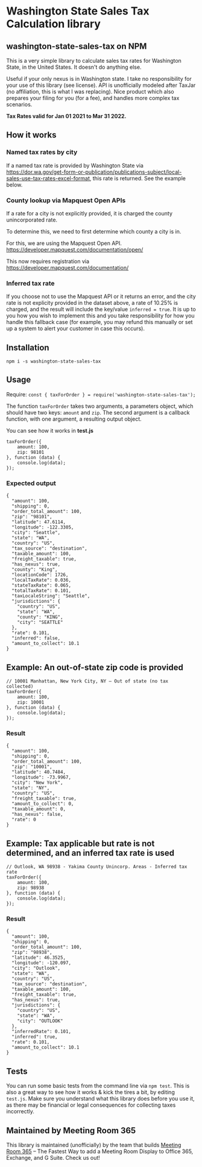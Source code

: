 # Washington State Sales Tax Calculation library

## washington-state-sales-tax on NPM

This is a very simple library to calculate sales tax rates for Washington State, in the United States. It doesn't do anything else.

Useful if your only nexus is in Washington state. I take no responsibility for your use of this library (see license). API is unofficially modeled after TaxJar (no affiliation, this is what I was replacing). Nice product which also prepares your filing for you (for a fee), and handles more complex tax scenarios.

**Tax Rates valid for Jan 01 2021 to Mar 31 2022.**

## How it works

### Named tax rates by city
If a named tax rate is provided by Washington State via https://dor.wa.gov/get-form-or-publication/publications-subject/local-sales-use-tax-rates-excel-format, this rate is returned. See the example below.


### County lookup via Mapquest Open APIs
If a rate for a city is not explicitly provided, it is charged the county unincorporated rate. 

To determine this, we need to first determine which county a city is in. 

For this, we are using the Mapquest Open API.  https://developer.mapquest.com/documentation/open/

This now requires registration via https://developer.mapquest.com/documentation/


### Inferred tax rate
If you choose not to use the Mapquest API or it returns an error, and the city rate is not explicity provided in the dataset above, a rate of 10.25% is charged, and the result will include the key/value `inferred = true`. It is up to you how you wish to implement this and you take responsibility for how you handle this fallback case (for example, you may refund this manually or set up a system to alert your customer in case this occurs).


## Installation

`npm i -s washington-state-sales-tax`

## Usage

Require: `const { taxForOrder } = require('washington-state-sales-tax');`

The function `taxForOrder` takes two arguments, a parameters object, which should have two keys: `amount` and `zip`. The second argument is a callback function, with one argument, a resulting output object.

You can see how it works in **test.js**

```
taxForOrder({
    amount: 100,
    zip: 98101
}, function (data) {
    console.log(data);
});
```

### Expected output

```
{
  "amount": 100,
  "shipping": 0,
  "order_total_amount": 100,
  "zip": "98101",
  "latitude": 47.6114,
  "longitude": -122.3305,
  "city": "Seattle",
  "state": "WA",
  "country": "US",
  "tax_source": "destination",
  "taxable_amount": 100,
  "freight_taxable": true,
  "has_nexus": true,
  "county": "King",
  "locationCode": 1726,
  "localTaxRate": 0.036,
  "stateTaxRate": 0.065,
  "totalTaxRate": 0.101,
  "taxLocaleString": "Seattle",
  "jurisdictions": {
    "country": "US",
    "state": "WA",
    "county": "KING",
    "city": "SEATTLE"
  },
  "rate": 0.101,
  "inferred": false,
  "amount_to_collect": 10.1
}
```

## Example: An out-of-state zip code is provided

```
// 10001 Manhattan, New York City, NY – Out of state (no tax collected)
taxForOrder({
    amount: 100,
    zip: 10001
}, function (data) {
    console.log(data);
});
```

### Result

```
{
  "amount": 100,
  "shipping": 0,
  "order_total_amount": 100,
  "zip": "10001",
  "latitude": 40.7484,
  "longitude": -73.9967,
  "city": "New York",
  "state": "NY",
  "country": "US",
  "freight_taxable": true,
  "amount_to_collect": 0,
  "taxable_amount": 0,
  "has_nexus": false,
  "rate": 0
}
```

## Example: Tax applicable but rate is not determined, and an inferred tax rate is used

```
// Outlook, WA 98938 - Yakima County Unincorp. Areas - Inferred tax rate
taxForOrder({
    amount: 100,
    zip: 98938
}, function (data) {
    console.log(data);
});
```

### Result

```
{
  "amount": 100,
  "shipping": 0,
  "order_total_amount": 100,
  "zip": "98938",
  "latitude": 46.3525,
  "longitude": -120.097,
  "city": "Outlook",
  "state": "WA",
  "country": "US",
  "tax_source": "destination",
  "taxable_amount": 100,
  "freight_taxable": true,
  "has_nexus": true,
  "jurisdictions": {
    "country": "US",
    "state": "WA",
    "city": "OUTLOOK"
  },
  "inferredRate": 0.101,
  "inferred": true,
  "rate": 0.101,
  "amount_to_collect": 10.1
}
```

## Tests

You can run some basic tests from the command line via `npm test`. This is also a great way to see how it works & kick the tires a bit, by editing `test.js`. Make sure you understand what this library does before you use it, as there may be financial or legal consequences for collecting taxes incorrectly.


## Maintained by Meeting Room 365
This library is maintained (unofficially) by the team that builds [Meeting Room 365](https://www.meetingroom365.com) – The Fastest Way to add a Meeting Room Display to Office 365, Exchange, and G Suite. Check us out!
